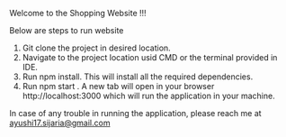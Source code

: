 Welcome to the Shopping Website !!!

Below are steps to run website

1. Git clone the project in desired location.
2. Navigate to the project location usid CMD or the terminal provided in IDE.
3. Run npm install. This will install all the required dependencies.
4. Run npm start . A new tab will open in your browser http://localhost:3000 which will run the application in your machine.

In case of any trouble in running the application, please reach me at ayushi17.sijaria@gmail.com 
